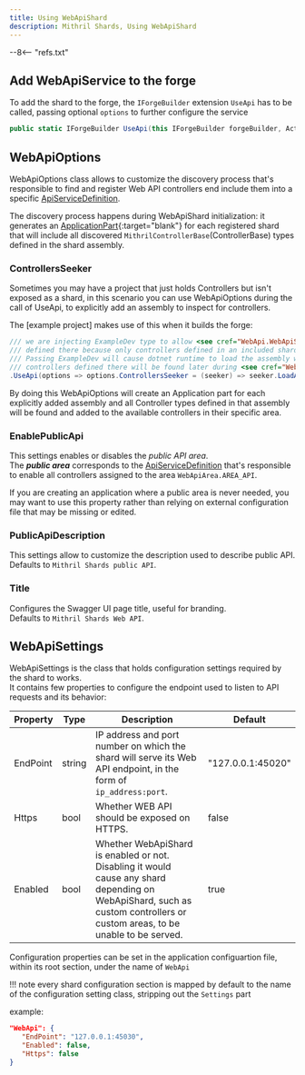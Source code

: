```yaml
---
title: Using WebApiShard
description: Mithril Shards, Using WebApiShard
---
```


--8<-- "refs.txt"

## Add WebApiService to the forge

To add the shard to the forge, the `IForgeBuilder` extension `UseApi` has to be called, passing optional `options` to further configure the service

```c#
public static IForgeBuilder UseApi(this IForgeBuilder forgeBuilder, Action<WebApiOptions>? options = null)
```



## WebApiOptions

WebApiOptions class allows to customize the discovery process that's responsible to find and register Web API controllers end include them into a specific [ApiServiceDefinition](#apiservicedefinition).

The discovery process happens during WebApiShard initialization: it generates an [ApplicationPart](https://docs.microsoft.com/en-us/dotnet/api/microsoft.aspnetcore.mvc.applicationparts.applicationpart?view=aspnetcore-5.0){:target="blank"} for each registered shard that will include all discovered `MithrilControllerBase`(ControllerBase) types defined in the shard assembly.

### ControllersSeeker

Sometimes you may have a project that just holds Controllers but isn't exposed as a shard, in this scenario you can use WebApiOptions during the call of UseApi, to explicitly add an assembly to inspect for controllers.

The [example project] makes use of this when it builds the forge:

```c#
/// we are injecting ExampleDev type to allow <see cref="WebApi.WebApiShard"/> to find all the controllers
/// defined there because only controllers defined in an included shard assemblies are discovered automatically.
/// Passing ExampleDev will cause dotnet runtime to load the assembly where ExampleDev Type is defined and every
/// controllers defined there will be found later during <see cref="WebApi.WebApiShard"/> initialization.
.UseApi(options => options.ControllersSeeker = (seeker) => seeker.LoadAssemblyFromType<ExampleDev>())
```

By doing this WebApiOptions will create an Application part for each explicitly added assembly and all Controller types defined in that assembly will be found and added to the available controllers in their specific area.

### EnablePublicApi

This settings enables or disables the *public API area*.  
The ***public area*** corresponds to the [ApiServiceDefinition](#apiservicedefinition) that's responsible to enable all controllers assigned to the area `WebApiArea.AREA_API`. 

If you are creating an application where a public area is never needed, you may want to use this property rather than relying on external configuration file that may be missing or edited.

### PublicApiDescription

This settings allow to customize the description used to describe public API.  
Defaults to `Mithril Shards public API`.

### Title

Configures the Swagger UI page title, useful for branding.  
Defaults to `Mithril Shards Web API`.



## WebApiSettings

WebApiSettings is the class that holds configuration settings required by the shard to works.  
It contains few properties to configure the endpoint used to listen to API requests and its behavior:

| Property | Type   | Description                                                  | Default           |
| -------- | ------ | ------------------------------------------------------------ | ----------------- |
| EndPoint | string | IP address and port number on which the shard will serve its Web API endpoint, in the form of `ip_address:port`. | "127.0.0.1:45020" |
| Https    | bool   | Whether WEB API should be exposed on HTTPS.                  | false             |
| Enabled  | bool   | Whether WebApiShard is enabled or not. Disabling it would cause any shard depending on WebApiShard, such as custom controllers or custom areas, to be unable to be served. | true              |



Configuration properties can be set in the application configuartion file, within its root section, under the name of `WebApi`

!!! note
	every shard configuration section is mapped by default to the name of the configuration setting class, stripping out the `Settings` part

example:

```json
"WebApi": {
   "EndPoint": "127.0.0.1:45030",
   "Enabled": false,
   "Https": false
}
```